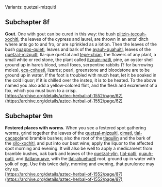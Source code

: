 Variants: quetzal-mizquitl  

## Subchapter 8f  
**Gout.** One with gout can be cured in this way: the bush [piltzin-tecouh-xochitl](Piltzinte-couh-xochitl.md), the leaves of the cypress and laurel, are thrown in an ants’ ditch where ants go to and fro, or are sprinkled as a lotion. Then the leaves of the bush [quappo-quietl](Quappo-quietl.md), leaves and bark of the [ayauh-quahuitl](Ayauh-quahuitl.md), leaves of the [quetzal-mizquitl](Quetzal-misquitl.md), tla-que quetzal and [tepe-chian](Tepe-chian.md), the flowers of any plant, a small white or red stone, the plant called [itzquin-patli](Itzquin-patli.md), pine, an oyster shell ground up in hare’s blood, small foxes, serpentine rabbits (? for burrowing moles), [eca-cohuatl](eca-cohuatl.md), lizards; pearl, greenstone and bloodstone are to be ground up in water. If the foot is troubled with much heat, let it be soaked in the cold liquor; if it is chilled over the instep, it is to be heated. To the above named you also add a yellow-colored flint, and the flesh and excrement of a fox, which you must burn to a crisp.  
[https://archive.org/details/aztec-herbal-of-1552/page/62](https://archive.org/details/aztec-herbal-of-1552/page/62)  

## Subchapter 9m  
**Festered places with worms.** When you see a festered spot gathering worms, grind together the leaves of the [quetzal-mizquitl](Quetzal-misquitl.md), [cimatl](Cimatl.md), [tlal-cacapol](Tlal-cacapol.md)and bramble bushes; also the root of the [tlaquilin](Tlaquilin.md) and the bark of the [xilo-xochitl](Xilo-xochitl.md), and put into our best wine; apply the liquor to the affected spot morning and evening. It will also be well to apply a medicament from bramble bushes, oak bark and leaves of the [quetzal-ylin](Quetzal-ylin.md), [tlal-patli](Tlal-patli.md), [quauh-patli](Quauh-patli.md), and [tlatlanquaye](Tlatlanquaye.md), with the [tlal-ahuehuetl](Tlal-ahuehuetl.md) root, ground up in water with yolk of egg. Use this twice daily, morning and evening, that purulence may dry up.  
[https://archive.org/details/aztec-herbal-of-1552/page/87](https://archive.org/details/aztec-herbal-of-1552/page/87)  

